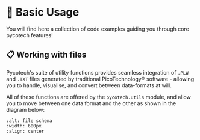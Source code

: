 # 🎈 Basic Usage

You will find here a collection of code examples guiding you through core
 pycotech features!
 
## 📋 Working with files

Pycotech's suite of utility functions provides seamless integration of
 `.PLW` and `.TXT` files generated by traditional PicoTechnology® 
 software - allowing you to handle, visualise, and convert between 
 data-formats at will. 
 
 All of these functions are offered by the `pycotech.utils` module, and
  allow you to move between one data format and the other as shown in the
   diagram below:

```{image} ./_static/file_schema.png
:alt: file schema
:width: 600px
:align: center
```
